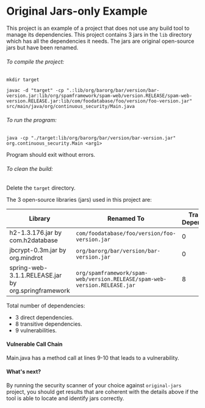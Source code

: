 # Original Jars-only Example

This project is an example of a project that does not use any build tool to manage its dependencies. This project contains 3 jars in the `lib` directory which has all the dependencies it needs. The jars are original open-source jars but have been renamed.

###### To compile the project:
`mkdir target`

`javac -d "target" -cp ".:lib/org/barorg/bar/version/bar-version.jar:lib/org/spamframework/spam-web/version.RELEASE/spam-web-version.RELEASE.jar:lib/com/foodatabase/foo/version/foo-version.jar" src/main/java/org/continuous_security/Main.java`

###### To run the program:
`java -cp "./target:lib/org/barorg/bar/version/bar-version.jar" org.continuous_security.Main <arg1>`

Program should exit without errors.

###### To clean the build:
Delete the `target` directory.

The 3 open-source libraries (jars) used in this project are:

|Library|Renamed To|Transitive Dependencies|Vulnerabilities|
|-------|----------|-----------------------|---------------|
|h2-1.3.176.jar by com.h2database|`com/foodatabase/foo/version/foo-version.jar`|0|2|
|jbcrypt-0.3m.jar by org.mindrot|`org/barorg/bar/version/bar-version.jar`|0|1|
|spring-web-3.1.1.RELEASE.jar by org.springframework |`org/spamframework/spam-web/version.RELEASE/spam-web-version.RELEASE.jar`|8|6|

Total number of dependencies:
- 3 direct dependencies.
- 8 transitive dependencies.
- 9 vulnerabilities.

#### Vulnerable Call Chain
Main.java has a method call at lines 9-10 that leads to a vulnerability.

#### What's next?
By running the security scanner of your choice against `original-jars` project, you should get results that are coherent with the details above if the tool is able to locate and identify jars correctly.
